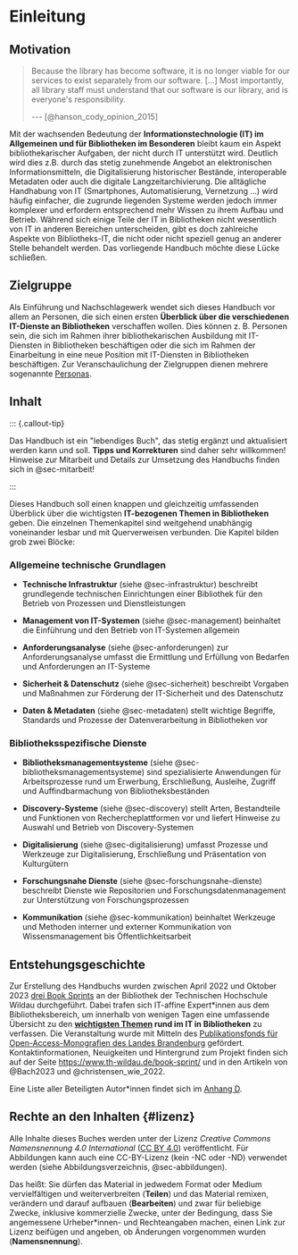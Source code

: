 # Einleitung

## Motivation

> Because the library has become software, it is no longer viable for
> our services to exist separately from our software. \[\...\] Most
> importantly, all library staff must understand that our software is
> our library, and is everyone's responsibility.
>
> --- [@hanson_cody_opinion_2015]

Mit der wachsenden Bedeutung der **Informationstechnologie (IT) im Allgemeinen
und für Bibliotheken im Besonderen** bleibt kaum ein Aspekt bibliothekarischer
Aufgaben, der nicht durch IT unterstützt wird.  Deutlich wird dies z.B. durch
das stetig zunehmende Angebot an elektronischen Informationsmitteln, die
Digitalisierung historischer Bestände, interoperable Metadaten oder auch die
digitale Langzeitarchivierung. Die alltägliche Handhabung von IT (Smartphones,
Automatisierung, Vernetzung ...) wird häufig einfacher, die zugrunde liegenden
Systeme werden jedoch immer komplexer und erfordern entsprechend mehr Wissen zu
ihrem Aufbau und Betrieb. Während sich einige Teile der IT in Bibliotheken
nicht wesentlich von IT in anderen Bereichen unterscheiden, gibt es doch
zahlreiche Aspekte von Bibliotheks-IT, die nicht oder nicht speziell genug an
anderer Stelle behandelt werden. Das vorliegende Handbuch möchte diese Lücke
schließen.

## Zielgruppe

Als Einführung und Nachschlagewerk wendet sich dieses Handbuch vor allem an
Personen, die sich einen ersten **Überblick über die verschiedenen IT-Dienste
an Bibliotheken** verschaffen wollen. Dies können z. B. Personen sein, die sich
im Rahmen ihrer bibliothekarischen Ausbildung mit IT-Diensten in Bibliotheken
beschäftigen oder die sich im Rahmen der Einarbeitung in eine neue Position mit
IT-Diensten in Bibliotheken beschäftigen. Zur Veranschaulichung der Zielgruppen
dienen mehrere sogenannte [Personas](mitarbeit.md#zielgruppe).

## Inhalt

::: {.callout-tip}

Das Handbuch ist ein "lebendiges Buch", das stetig ergänzt und aktualisiert
werden kann und soll. **Tipps und Korrekturen** sind daher sehr willkommen!
Hinweise zur Mitarbeit und Details zur Umsetzung des Handbuchs finden sich in @sec-mitarbeit!

:::

Dieses Handbuch soll einen knappen und gleichzeitig umfassenden Überblick über
die wichtigsten **IT-bezogenen Themen in Bibliotheken** geben. Die einzelnen
Themenkapitel sind weitgehend unabhängig voneinander lesbar und mit
Querverweisen verbunden. Die Kapitel bilden grob zwei Blöcke:
 
### Allgemeine technische Grundlagen
 
- **Technische Infrastruktur** (siehe @sec-infrastruktur) beschreibt grundlegende technischen Einrichtungen einer Bibliothek für den Betrieb von Prozessen und Dienstleistungen
 
- **Management von IT-Systemen** (siehe @sec-management) beinhaltet die Einführung und den Betrieb von IT-Systemen allgemein

- **Anforderungsanalyse** (siehe @sec-anforderungen) zur Anforderungsanalyse umfasst die Ermittlung und Erfüllung von Bedarfen und Anforderungen an IT-Systeme

- **Sicherheit & Datenschutz** (siehe @sec-sicherheit) beschreibt Vorgaben und Maßnahmen zur Förderung der IT-Sicherheit und des Datenschutz
 
- **Daten & Metadaten** (siehe @sec-metadaten) stellt wichtige Begriffe, Standards und Prozesse der Datenverarbeitung in Bibliotheken vor
 
### Bibliotheksspezifische Dienste
 
- **Bibliotheksmanagementsysteme** (siehe @sec-bibliotheksmanagementsysteme) sind spezialisierte Anwendungen für Arbeitsprozesse rund um Erwerbung, Erschließung, Ausleihe, Zugriff und Auffindbarmachung von Bibliotheksbeständen
 
- **Discovery-Systeme** (siehe @sec-discovery) stellt Arten, Bestandteile und Funktionen von Rechercheplattformen vor und liefert Hinweise zu Auswahl und Betrieb von Discovery-Systemen
 
- **Digitalisierung** (siehe @sec-digitalisierung) umfasst Prozesse und Werkzeuge zur Digitalisierung, Erschließung und Präsentation von Kulturgütern
 
- **Forschungsnahe Dienste** (siehe @sec-forschungsnahe-dienste) beschreibt Dienste wie Repositorien und Forschungsdatenmanagement zur Unterstützung von Forschungsprozessen
 
- **Kommunikation** (siehe @sec-kommunikation) beinhaltet Werkzeuge und Methoden interner und externer Kommunikation von Wissensmanagement bis Öffentlichkeitsarbeit

## Entstehungsgeschichte

Zur Erstellung des Handbuchs wurden zwischen April 2022 und Oktober 2023 [drei
Book Sprints](https://www.th-wildau.de/book-sprint/) an der Bibliothek der
Technischen Hochschule Wildau durchgeführt. Dabei trafen sich IT-affine
Expert\*innen aus dem Bibliotheksbereich, um innerhalb von wenigen Tagen eine
umfassende Übersicht zu den **[wichtigsten Themen](#inhalt) rund im IT in
Bibliotheken** zu verfassen. Die Veranstaltung wurde mit Mitteln des
[Publikationsfonds für Open-Access-Monografien des Landes
Brandenburg](https://open-access-brandenburg.de/fonds/) gefördert.
Kontaktinformationen, Neuigkeiten und Hintergrund zum Projekt finden sich auf
der Seite <https://www.th-wildau.de/book-sprint/> und in den Artikeln von
@Bach2023 und @christensen_wie_2022.

Eine Liste aller Beteiligten Autor\*innen findet sich im [Anhang D](#sec-contributors).

<!--
, das zentrale IT-Themen in bibliothekarischen Kontexten praxisorientiert aufbereitet. Es richtet sich an ein breites Spektrum von Fachleuten: von Bibliotheksleitungen über IT-Verantwortliche in wissenschaftlichen Einrichtungen bis hin zu Studierenden und Forschenden. Die Entstehung des Handbuchs erfolgte in mehreren sogenannten _Booksprints_, bei denen die Inhalte in Workshops gemeinsam geplant und zunächst in Google Docs verfasst wurden. Anschließend wurden die Kapitel in Markdown übertragen und über die Plattform it-in-bibliotheken.de veröffentlicht. Die Quelltexte stehen zusätzlich über ein öffentlich zugängliches GitHub-Repository zur Verfügung. Die Inhalte werden zentral verwaltet und durch automatisierte Prozesse regelmäßig in verschiedene Ausgabeformate überführt. Änderungen an der Struktur oder an Mediendateien erfolgen über das Git-Repository, in dem auch das Autor*innenverzeichnis gepflegt wird.

Das Besondere an diesem Projekt ist die Offenheit für Beteiligung.
-->

## Rechte an den Inhalten {#lizenz}

Alle Inhalte dieses Buches werden unter der Lizenz *Creative Commons Namensnennung 4.0 International* ([CC BY 4.0](https://creativecommons.org/licenses/by/4.0/deed.de)) veröffentlicht. Für Abbildungen kann auch eine CC-BY-Lizenz (kein -NC oder -ND) verwendet werden (siehe Abbildungsverzeichnis, @sec-abbildungen).

Das heißt: Sie dürfen das Material in jedwedem Format oder Medium
vervielfältigen und weiterverbreiten (**Teilen**) und das Material remixen,
verändern und darauf aufbauen (**Bearbeiten**) und zwar für beliebige Zwecke,
inklusive kommerzielle Zwecke, unter der Bedingung, dass Sie angemessene
Urheber\*innen- und Rechteangaben machen, einen Link zur Lizenz beifügen und
angeben, ob Änderungen vorgenommen wurden (**Namensnennung**).
